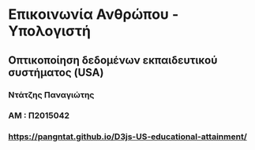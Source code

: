 # Επικοινωνία Ανθρώπου - Υπολογιστή

## Οπτικοποίηση δεδομένων εκπαιδευτικού συστήματος (USA) 

### Ντάτζης Παναγιώτης ##
### ΑΜ : Π2015042 ##

### https://pangntat.github.io/D3js-US-educational-attainment/ ###
